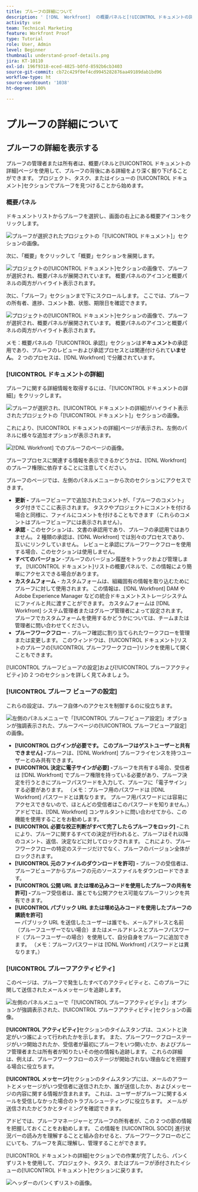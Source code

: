 ```yaml
---
title: プルーフの詳細について
description: ' [!DNL  Workfront]  の概要パネルと[!UICONTROL ドキュメントの詳細]ページで、プルーフの背後にある詳細をさらに掘り下げます。'
activity: use
team: Technical Marketing
feature: Workfront Proof
type: Tutorial
role: User, Admin
level: Beginner
thumbnail: understand-proof-details.png
jira: KT-10110
exl-id: 196f9318-eced-4825-b0fd-8592b6cb3403
source-git-commit: cb72c429f0ef4cd9945282876aa49189dab1bd96
workflow-type: ht
source-wordcount: '1038'
ht-degree: 100%

---
```


# プルーフの詳細について

## プルーフの詳細を表示する

プルーフの管理者または所有者は、概要パネルと[!UICONTROL ドキュメントの詳細]ページを使用して、プルーフの背後にある詳細をより深く掘り下げることができます。 プロジェクト、タスク、またはイシューの [!UICONTROL ドキュメント]セクションでプルーフを見つけることから始めます。

### 概要パネル

ドキュメントリストからプルーフを選択し、画面の右上にある概要アイコンをクリックします。

![プルーフが選択されたプロジェクトの「[!UICONTROL ドキュメント]」セクションの画像。](assets/document-summary-1.png)

次に、「概要」をクリックして「概要」セクションを展開します。

![プロジェクトの[!UICONTROL ドキュメント]セクションの画像で、プルーフが選択され、概要パネルが展開されています。 概要パネルのアイコンと概要パネルの両方がハイライト表示されます。](assets/document-summary-2.png)

次に、「プルーフ」セクションまで下にスクロールします。 ここでは、プルーフの所有者、進捗、コメント数、状態、期限日を確認できます。

![プロジェクトの[!UICONTROL ドキュメント]セクションの画像で、プルーフが選択され、概要パネルが展開されています。 概要パネルのアイコンと概要パネルの両方がハイライト表示されます。](assets/document-summary-3.png)

メモ：概要パネルの「[!UICONTROL 承認]」セクションは&#x200B;**ドキュメント**&#x200B;の承認用であり、プルーフのレビューおよび承認プロセスとは関連付けられて&#x200B;**いません**。 2 つのプロセスは、[!DNL Workfront] で分離されています。

### [!UICONTROL ドキュメントの詳細]

プルーフに関する詳細情報を取得するには、「[!UICONTROL ドキュメントの詳細]」をクリックします。

![プルーフが選択され、[!UICONTROL ドキュメントの詳細]がハイライト表示されたプロジェクトの「[!UICONTROL ドキュメント]」セクションの画像。](assets/document-summary-4.png)

これにより、[!UICONTROL ドキュメントの詳細]ページが表示され、左側のパネルに様々な追加オプションが表示されます。

![[!DNL  Workfront] でのプルーフのページの画像。](assets/document-details.png)

プルーフプロセスに関連する情報を表示できるかどうかは、[!DNL Workfront] のプルーフ権限に依存することに注意してください。

プルーフのページでは、左側のパネルメニューから次のセクションにアクセスできます。

* **更新 -** プルーフビューアで追加されたコメントが、「プルーフのコメント」タグ付きでここに表示されます。 タスクやプロジェクトにコメントを付ける場合と同様に、ファイルにコメントを付けることもできます（これらのコメントはプルーフビューアには表示されません）。
* **承認** - このセクションは、文書の承認用であり、プルーフの承認用ではありません。 2 種類の承認は、[!DNL Workfront] では別々のプロセスであり、互いにリンクしていません。 レビューと承認にプルーフワークフローを使用する場合、このセクションは使用しません。
* **すべてのバージョン** -プルーフのバージョン履歴をトラックおよび管理します。 [!UICONTROL ドキュメント]リストの概要パネルで、この情報により簡単にアクセスできる場合があります。
* **カスタムフォーム** - カスタムフォームは、組織固有の情報を取り込むためにプルーフに対して使用されます。 この情報は、[!DNL Workfront] DAM や Adobe Experience Manager などの統合ドキュメントストレージシステムにファイルと共に渡すことができます。 カスタムフォームは [!DNL Workfront] システム管理者またはグループ管理者によって設定されます。 プルーフでカスタムフォームを使用するかどうかについては、チームまたは管理者に問い合わせてください。
* **プルーフワークフロー** - プルーフ確認に割り当てられたワークフローを管理または変更します。 このウィンドウは、[!UICONTROL ドキュメント]リストのプルーフの[!UICONTROL プルーフワークフロー]リンクを使用して開くこともできます。

[!UICONTROL プルーフビューアの設定]および[!UICONTROL プルーフアクティビティ]の 2 つのセクションを詳しく見てみましょう。

### [!UICONTROL プルーフ ビューアの設定]

これらの設定は、プルーフ自体へのアクセスを制御するのに役立ちます。

![左側のパネルメニューで「[!UICONTROL プルーフビューア設定]」オプションが強調表示された、プルーフページの[!UICONTROL プルーフビューア設定] の画像。](assets/proofing-settings-on-details-page.png)

* **[!UICONTROL ログインが必要です。 このプルーフはゲストユーザーと共有できません] -**&#x200B;プルーフは、[!DNL Workfront] プルーフライセンスを持つユーザーとのみ共有できます。
* **[!UICONTROL 決定に電子サインが必要] -**&#x200B;プルーフを共有する場合、受信者は [!DNL Workfront] でプルーフ権限を持っている必要があり、プルーフ決定を行うときにプルーフパスワードを入力して、プルーフに「電子サイン」する必要があります。 （メモ：プルーフ用のパスワードは [!DNL Workfront] パスワードとは異なります。 プルーフ用パスワードには容易にアクセスできないので、ほとんどの受信者はこのパスワードを知りません。）アドビでは、[!DNL Workfront] コンサルタントに問い合わせてから、この機能を使用することをお勧めします。
* **[!UICONTROL 必要な校正判断がすべて完了したらプルーフをロック] -**&#x200B;これにより、プルーフに関するすべての決定が行われると、プルーフはそれ以降のコメント、返信、決定などに対してロックされます。 これにより、プルーフワークフローの特定のステージだけでなく、プルーフのバージョン全体がロックされます。
* **[!UICONTROL 元のファイルのダウンロードを許可] -** プルーフの受信者は、プルーフビューアからプルーフの元のソースファイルをダウンロードできます。
* **[!UICONTROL 公開 URL または埋め込みコードを使用したプルーフの共有を許可] -**&#x200B;プルーフ受信者は、誰とでも公開アクセス可能なプルーフリンクを共有できます。
* **[!UICONTROL パブリック URL または埋め込みコードを使用したプルーフの購読を許可]　　　　　　　　　　　　　　　　　　　　　　　　　　　　　　　　　　　　　　　　　　　　　　　　　　　　　　　　　　　　　　　　　　　　　　　　　　　　　　　　　　　　　　　　　　　　　　　　　　　　　　　　　　　　　　　　　　　　　　　　　　　　　　　　　　　　　　　　　　　　　　　　　　　　　　　　　　　　　　　　　　　　　　　　　　　　　　　　　　　　　　　　　　　　　　　　　　　　　　　　　　　　　　　　　　　　　　　　　　　　　　　　　　　　　　　　　　　　　　　　　　　　　　　　　　　　　　　　　　　　　　　　　　　　　　　　　　　　　　　　　　　　　　　　　　　　　　　　　　　　　　　　　　　　　　　　　　　　　　　　　　　　　　　　　　　　　　　　　　　　　　　　　　　　　　　　　　　　　　　　　　　　　　　　　　　　　　　　　　　　　　　　　　　　　　　　　　　　　　　　　　　　　　　　　　　　　　　　　　　　　　　　　　　　　　　　　　　　　　　　　　　　　　　　　　　　　　　　　　　　　　　　　　　　　　　　　　　　　　　　　　　　　　　　　　　　　　　　　　　　　　　　　　　　　　　　　　　　　　　　　　　　　　　　　　　　　　　　　　　　　　　　　　　　　　　　　　　　　　　　　　　　　　　　　　　　　　　　　　　　　　　　　　　　　　　　　　　　　　　　　　　　　　　　　　　　　　 —** パブリック URL を送信したユーザーは誰でも、メールアドレスと名前（プルーフユーザーでない場合）またはメールアドレスとプルーフパスワード（プルーフユーザーの場合）を使用して、自分自身をプルーフに追加できます。 （メモ：プルーフパスワードは [!DNL Workfront] パスワードとは異なります。）


### [!UICONTROL プルーフアクティビティ]

このページは、プルーフで発生したすべてのアクティビティと、このプルーフに関して送信されたメールメッセージを追跡します。

![左側のパネルメニューで「[!UICONTROL プルーフアクティビティ]」オプションが強調表示された、[!UICONTROL プルーフアクティビティ]セクションの画像。](assets/proofing-activity-in-details.png)

**[!UICONTROL アクティビティ]**&#x200B;セクションのタイムスタンプは、コメントと決定がいつ誰によって行われたかを示します。 また、プルーフワークフローステージがいつ開始されたか、受信者が最初にプルーフをいつ開いたか、およびプルーフ管理者または所有者が知りたいその他の情報も追跡します。 これらの詳細は、例えば、プルーフワークフローのステージが開始されない理由などを把握する場合に役立ちます。

**[!UICONTROL メッセージ]**&#x200B;セクションのタイムスタンプには、メールのアラートとメッセージがいつ受信者に送信されたか、誰が送信したか、およびメッセージの内容に関する情報が含まれます。 これは、ユーザーがプルーフに関するメールを受信しなかった場合のトラブルシューティングに役立ちます。 メールが送信されたかどうかとタイミングを確認できます。

アドビでは、プルーフマネージャーとプルーフの所有者が、この 2 つの節の情報を把握しておくことをお勧めします。 この情報を [!UICONTROL SOCD] 進行状況バーの読み方を理解することと組み合わせると、プルーフワークフローのどこにいても、プルーフを真に理解し、管理することができます。

[!UICONTROL ドキュメントの詳細]セクションでの作業が完了したら、パンくずリストを使用して、プロジェクト、タスク、またはプルーフが添付されたイシューの[!UICONTROL ドキュメント]セクションに戻ります。

![ヘッダーのパンくずリストの画像。](assets/proof-breadcrumb.png)

<!--
#### Learn more
* [!UICONTROL Document details] overview
* Add a custom form to a document
* Request document approvals
* Summary for documents overview
* View activity on a proof within [!DNL Workfront]
-->
